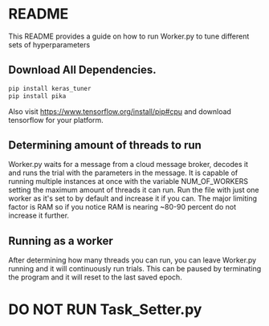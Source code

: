 # README

This README provides a guide on how to run Worker.py to tune different sets of hyperparameters

## **Download All Dependencies.**
```bash
pip install keras_tuner
pip install pika
```
Also visit https://www.tensorflow.org/install/pip#cpu and download tensorflow for your platform.

## **Determining amount of threads to run**
Worker.py waits for a message from a cloud message broker, decodes it and runs the trial with
the parameters in the message. It is capable of running multiple instances at once with the variable
NUM_OF_WORKERS setting the maximum amount of threads it can run. Run the file with just one worker
as it's set to by default and increase it if you can. The major limiting factor is RAM so if you notice
RAM is nearing ~80-90 percent do not increase it further.

## **Running as a worker**
After determining how many threads you can run, you can leave Worker.py running and it will continuously
run trials. This can be paused by terminating the program and it will reset to the last saved epoch. 

# **DO NOT RUN Task_Setter.py**